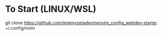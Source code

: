 # To Start (LINUX/WSL)
git clone https://github.com/jeremyzetadev/neovim_config_webdev-starter ~/.config/nvim
